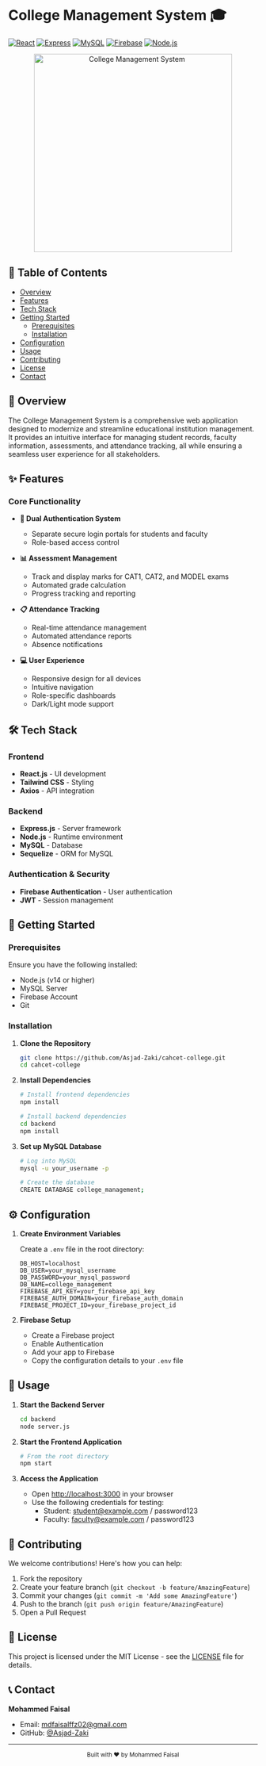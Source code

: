 # College Management System 🎓

[![React](https://img.shields.io/badge/React-20232A?style=for-the-badge&logo=react&logoColor=61DAFB)](https://reactjs.org/)
[![Express](https://img.shields.io/badge/Express.js-404D59?style=for-the-badge)](https://expressjs.com/)
[![MySQL](https://img.shields.io/badge/MySQL-005C84?style=for-the-badge&logo=mysql&logoColor=white)](https://www.mysql.com/)
[![Firebase](https://img.shields.io/badge/Firebase-FFCA28?style=for-the-badge&logo=firebase&logoColor=black)](https://firebase.google.com/)
[![Node.js](https://img.shields.io/badge/Node.js-43853D?style=for-the-badge&logo=node.js&logoColor=white)](https://nodejs.org/)

<div align="center">
  <img src="https://user-images.githubusercontent.com/74038190/238353480-219bcc70-f5dc-466b-9a60-29653d8e8433.gif" alt="College Management System" width="400">
</div>

## 📑 Table of Contents
- [Overview](#overview)
- [Features](#features)
- [Tech Stack](#tech-stack)
- [Getting Started](#getting-started)
  - [Prerequisites](#prerequisites)
  - [Installation](#installation)
- [Configuration](#configuration)
- [Usage](#usage)
- [Contributing](#contributing)
- [License](#license)
- [Contact](#contact)

## 🌟 Overview

The College Management System is a comprehensive web application designed to modernize and streamline educational institution management. It provides an intuitive interface for managing student records, faculty information, assessments, and attendance tracking, all while ensuring a seamless user experience for all stakeholders.

## ✨ Features

### Core Functionality
- **🔐 Dual Authentication System**
  - Separate secure login portals for students and faculty
  - Role-based access control
  
- **📊 Assessment Management**
  - Track and display marks for CAT1, CAT2, and MODEL exams
  - Automated grade calculation
  - Progress tracking and reporting
  
- **📋 Attendance Tracking**
  - Real-time attendance management
  - Automated attendance reports
  - Absence notifications
  
- **💻 User Experience**
  - Responsive design for all devices
  - Intuitive navigation
  - Role-specific dashboards
  - Dark/Light mode support

## 🛠️ Tech Stack

### Frontend
- **React.js** - UI development
- **Tailwind CSS** - Styling
- **Axios** - API integration

### Backend
- **Express.js** - Server framework
- **Node.js** - Runtime environment
- **MySQL** - Database
- **Sequelize** - ORM for MySQL

### Authentication & Security
- **Firebase Authentication** - User authentication
- **JWT** - Session management

## 🚀 Getting Started

### Prerequisites

Ensure you have the following installed:
- Node.js (v14 or higher)
- MySQL Server
- Firebase Account
- Git

### Installation

1. **Clone the Repository**
   ```bash
   git clone https://github.com/Asjad-Zaki/cahcet-college.git
   cd cahcet-college
   ```

2. **Install Dependencies**
   ```bash
   # Install frontend dependencies
   npm install

   # Install backend dependencies
   cd backend
   npm install
   ```

3. **Set up MySQL Database**
   ```bash
   # Log into MySQL
   mysql -u your_username -p

   # Create the database
   CREATE DATABASE college_management;
   ```

## ⚙️ Configuration

1. **Create Environment Variables**
   
   Create a `.env` file in the root directory:
   ```env
   DB_HOST=localhost
   DB_USER=your_mysql_username
   DB_PASSWORD=your_mysql_password
   DB_NAME=college_management
   FIREBASE_API_KEY=your_firebase_api_key
   FIREBASE_AUTH_DOMAIN=your_firebase_auth_domain
   FIREBASE_PROJECT_ID=your_firebase_project_id
   ```

2. **Firebase Setup**
   - Create a Firebase project
   - Enable Authentication
   - Add your app to Firebase
   - Copy the configuration details to your `.env` file

## 📱 Usage

1. **Start the Backend Server**
   ```bash
   cd backend
   node server.js
   ```

2. **Start the Frontend Application**
   ```bash
   # From the root directory
   npm start
   ```

3. **Access the Application**
   - Open [http://localhost:3000](http://localhost:3000) in your browser
   - Use the following credentials for testing:
     - Student: student@example.com / password123
     - Faculty: faculty@example.com / password123

## 🤝 Contributing

We welcome contributions! Here's how you can help:

1. Fork the repository
2. Create your feature branch (`git checkout -b feature/AmazingFeature`)
3. Commit your changes (`git commit -m 'Add some AmazingFeature'`)
4. Push to the branch (`git push origin feature/AmazingFeature`)
5. Open a Pull Request

## 📄 License

This project is licensed under the MIT License - see the [LICENSE](LICENSE) file for details.

## 📞 Contact

**Mohammed Faisal**
- Email: [mdfaisalffz02@gmail.com](mailto:mdfaisalffz02@gmail.com)
- GitHub: [@Asjad-Zaki](https://github.com/Asjad-Zaki)

---

<div align="center">
  <sub>Built with ❤️ by Mohammed Faisal</sub>
</div>

